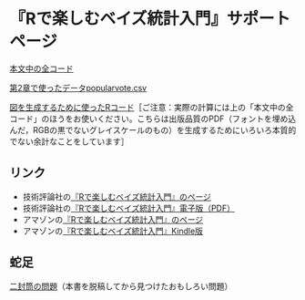 # 『Rで楽しむベイズ統計入門』サポートページ

[本文中の全コード](code.md)

[第2章で使ったデータpopularvote.csv](fig/popularvote.csv)

[図を生成するために使ったRコード](fig/)［ご注意：実際の計算には上の「本文中の全コード」のほうをお使いください。こちらは出版品質のPDF（フォントを埋め込んだ，RGBの黒でないグレイスケールのもの）を生成するためにいろいろ本質的でない余計なことをしています］

## リンク

* 技術評論社の[『Rで楽しむベイズ統計入門』のページ](http://gihyo.jp/book/2018/978-4-7741-9503-2)
* 技術評論社の[『Rで楽しむベイズ統計入門』電子版（PDF）](https://gihyo.jp/dp/ebook/2018/978-4-7741-9561-2)
* アマゾンの[『Rで楽しむベイズ統計入門』のページ](https://www.amazon.co.jp/dp/4774195030)
* アマゾンの[『Rで楽しむベイズ統計入門』Kindle版](https://www.amazon.co.jp/dp/B07919W1YX)

## 蛇足

[二封筒の問題](https://oku.edu.mie-u.ac.jp/~okumura/stat/exchangeparadox.html)（本書を脱稿してから見つけたおもしろい問題）
